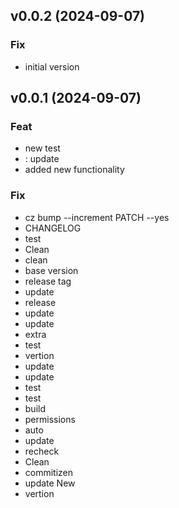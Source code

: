 ## v0.0.2 (2024-09-07)

### Fix

- initial version

## v0.0.1 (2024-09-07)

### Feat

- new test
- : update
- added new  functionality

### Fix

- cz bump --increment PATCH --yes
- CHANGELOG
- test
- Clean
- clean
- base version
- release tag
- update
- release
- update
- update
- extra
- test
- vertion
- update
- update
- test
- test
- build
- permissions
- auto
- update
- recheck
- Clean
- commitizen
- update New
- vertion
